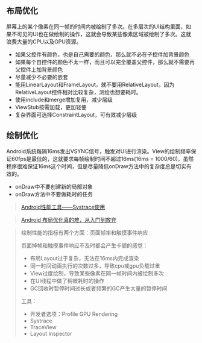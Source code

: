 ## 布局优化

屏幕上的某个像素在同一帧的时间内被绘制了多次。在多层次的UI结构里面，如果不可见的UI也在做绘制的操作，这就会导致某些像素区域被绘制了多次。这就浪费大量的CPU以及GPU资源。

* 如果父控件有颜色，也是自己需要的颜色，那么就不必在子控件加背景颜色
* 如果每个自控件的颜色不太一样，而且可以完全覆盖父控件，那么就不需要再父控件上加背景颜色
* 尽量减少不必要的嵌套
* 能用LinearLayout和FrameLayout，就不要用RelativeLayout，因为RelativeLayout控件相对比较复杂，测绘也想要耗时。
* 使用include和merge增加复用，减少层级
* ViewStub按需加载，更加轻便
* 复杂界面可选择ConstraintLayout，可有效减少层级

## 绘制优化

Android系统每隔16ms发出VSYNC信号，触发对UI进行渲染。View的绘制频率保证60fps是最佳的，这就要求每帧绘制时间不超过16ms(16ms = 1000/60)，虽然程序很难保证16ms这个时间，但是尽量降低onDraw方法中的复杂度总是切实有效的。

* onDraw中不要创建新的局部对象
* onDraw方法中不要做耗时的任务

> [Android性能工具——Systrace使用](https://blog.csdn.net/vicwudi/article/details/100191529)

> [Android 布局优化真的难，从入门到放弃](https://mp.weixin.qq.com/s?__biz=MzAxMTI4MTkwNQ==&mid=2650836955&idx=1&sn=8c7c4163566e468c690ef913b639e79a&chksm=80b75b45b7c0d25385dda9dc4412c465d1c03cf23af3d8506bd71d99bf3f4bbf0e7105c93b0f&scene=21#wechat_redirect)

> 绘制性能的指标有两个方面：页面帧率和触摸事件响应
>
> 页面掉帧和触摸事件响应不及时都会产生卡顿的感觉：
>
> - 布局Layout过于复杂，无法在16ms内完成渲染
> - 同一时间动画执行的次数过多，导致cpu或gpu负载过重
> - View过度绘制，导致某些像素在同一帧时间内被绘制多次
> - 在UI线程中做了稍微耗时的操作
> - GC回收时暂停时间过长或者频繁的GC产生大量的暂停时间
>
> 工具：
>
> - 开发者选项：Profile GPU Rendering
> - Systrace
> - TraceView
> - Layout Inspector

